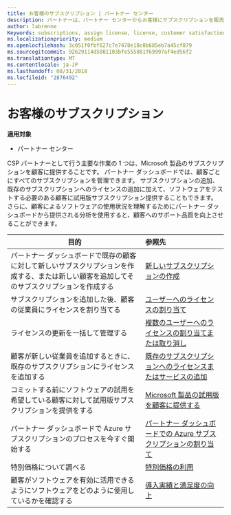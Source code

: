 ```yaml
---
title: お客様のサブスクリプション | パートナー センター
description: パートナーは、パートナー センターからお客様にサブスクリプションを販売し、お客様を管理できます。
author: labrenne
Keywords: subscriptions, assign license, license, customer satisfaction, Azure subscriptions
ms.localizationpriority: medium
ms.openlocfilehash: 3c051f0fbf627c7e7478e18c0b685eb7a45cf879
ms.sourcegitcommit: 92629114d5081103bfe555081f69997af4ed56f2
ms.translationtype: MT
ms.contentlocale: ja-JP
ms.lasthandoff: 08/31/2018
ms.locfileid: "2876492"
---
```

# <a name="customer-subscriptions"></a>お客様のサブスクリプション

**適用対象**

-  パートナー センター

CSP パートナーとして行う主要な作業の 1 つは、Microsoft 製品のサブスクリプションを顧客に提供することです。 パートナー ダッシュボードでは、顧客ごとにすべてのサブスクリプションを管理できます。 サブスクリプションの追加、既存のサブスクリプションへのライセンスの追加に加えて、ソフトウェアをテストする必要のある顧客に試用版サブスクリプション提供することもできます。 さらに、顧客によるソフトウェアの使用状況を理解するためにパートナー ダッシュボードから提供される分析を使用すると、顧客へのサポート品質を向上させることができます。

|**目的**   |**参照先**   |
|----------------------|:----------------------|
|パートナー ダッシュボードで既存の顧客に対して新しいサブスクリプションを作成する、または新しい顧客を追加してそのサブスクリプションを作成する|[新しいサブスクリプションの作成](create-a-new-subscription.md)|
|サブスクリプションを追加した後、顧客の従業員にライセンスを割り当てる  |[ユーザーへのライセンスの割り当て](assign-licenses-to-users.md)|
|ライセンスの更新を一括して管理する   |[複数のユーザーへのライセンスの割り当てまたは取り消し](bulk-license-provisioning-for-multiple-users.md)|
|顧客が新しい従業員を追加するときに、既存のサブスクリプションにライセンスを追加する   |[既存のサブスクリプションへのライセンスまたはサービスの追加](add-licenses-or-services-to-an-existing-subscription.md)|
|コミットする前にソフトウェアの試用を希望している顧客に対して試用版サブスクリプションを提供をする    |[Microsoft 製品の試用版を顧客に提供する](offer-your-customers-trials-of-microsoft-products.md)|
|パートナー ダッシュボードで Azure サブスクリプションのプロセスを今すぐ開始する   |[パートナー ダッシュボードでの Azure サブスクリプションの割り当て](assign-azure-subscriptions.md)|
|特別価格について調べる   |[特別価格の利用](get-special-pricing-for-offers.md)|
|顧客がソフトウェアを有効に活用できるようにソフトウェアをどのように使用しているかを確認する   | [導入実績と満足度の向上](increasing-adoption-and-satisfaction.md)   | 

































 

 



